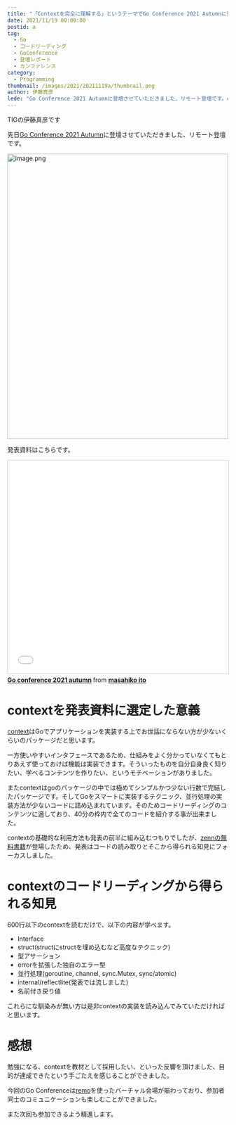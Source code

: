 ```yaml
---
title: "「Contextを完全に理解する」というテーマでGo Conference 2021 Autumnに登壇しました"
date: 2021/11/19 00:00:00
postid: a
tag:
  - Go
  - コードリーディング
  - GoConference
  - 登壇レポート
  - カンファレンス
category:
  - Programming
thumbnail: /images/2021/20211119a/thumbnail.png
author: 伊藤真彦
lede: "Go Conference 2021 Autumnに登壇させていただきました、リモート登壇です。contextはGoでアプリケーションを実装する上でお世話にならない方が少ないくらいのパッケージだと思います。"
---
```

TIGの伊藤真彦です

先日[Go Conference 2021 Autumn](https://gocon.jp/2021autumn/)に登壇させていただきました、リモート登壇です。

<img src="/images/2021/20211119a/image.png" alt="image.png" width="100%" height="649" loading="lazy">

発表資料はこちらです。

<iframe src="//www.slideshare.net/slideshow/embed_code/key/4pZJNIRQud0Iy0" width="595" height="485" frameborder="0" marginwidth="0" marginheight="0" scrolling="no" style="border:1px solid #CCC; border-width:1px; margin-bottom:5px; max-width: 100%;" allowfullscreen> </iframe> <div style="margin-bottom:5px"> <strong> <a href="//www.slideshare.net/ssuserebd24d1/go-conference-2021-autumn" title="Go conference 2021 autumn" target="_blank">Go conference 2021 autumn</a> </strong> from <strong><a href="https://www.slideshare.net/ssuserebd24d1" target="_blank">masahiko ito</a></strong> </div>

# contextを発表資料に選定した意義

[context](https://github.com/golang/go/blob/master/src/context/context.go)はGoでアプリケーションを実装する上でお世話にならない方が少ないくらいのパッケージだと思います。

一方使いやすいインタフェースであるため、仕組みをよく分かっていなくてもとりあえず使っておけば機能は実装できます。そういったものを自分自身良く知りたい、学べるコンテンツを作りたい、というモチベーションがありました。

またcontextはgoのパッケージの中では極めてシンプルかつ少ない行数で完結したパッケージです。そしてGoをスマートに実装するテクニック、並行処理の実装方法が少ないコードに詰め込まれています。そのためコードリーディングのコンテンツに適しており、40分の枠内で全てのコードを紹介する事が出来ました。

contextの基礎的な利用方法も発表の前半に組み込むつもりでしたが、[zennの無料書籍](https://zenn.dev/hsaki/books/golang-context)が登場したため、発表はコードの読み取りとそこから得られる知見にフォーカスしました。

# contextのコードリーディングから得られる知見

600行以下のcontextを読むだけで、以下の内容が学べます。

* Interface
* struct(structにstructを埋め込むなど高度なテクニック)
* 型アサーション
* errorを拡張した独自のエラー型
* 並行処理(goroutine, channel, sync.Mutex, sync/atomic)
* internal/reflectlite(発表では流しました)
* 名前付き戻り値

これらにな馴染みが無い方は是非contextの実装を読み込んでみていただければと思います。

# 感想

勉強になる、contextを教材として採用したい、といった反響を頂けました、目的が達成できたという手ごたえを感じることができました。

今回のGo Conferenceは[remo](https://remo.co/)を使ったバーチャル会場が賑わっており、参加者同士のコミュニケーションも楽しむことができました。

また次回も参加できるよう精進します。
